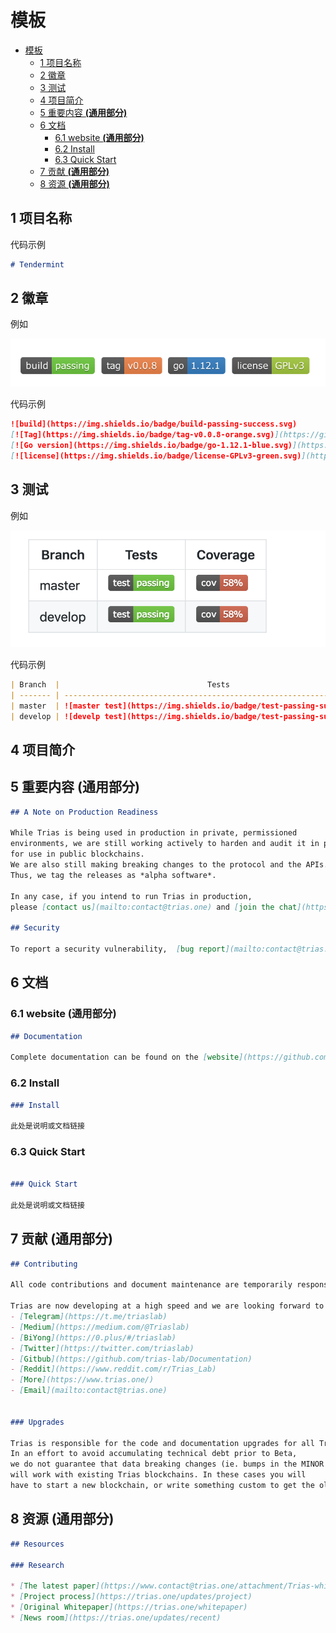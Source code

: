# 模板

- [模板](#模板)
    - [1 项目名称](#1-项目名称)
    - [2 徽章](#2-徽章)
    - [3 测试](#3-测试)
    - [4 项目简介](#4-项目简介)
    - [5 重要内容 **(通用部分)**](#5-重要内容-通用部分)
    - [6 文档](#6-文档)
        - [6.1 website **(通用部分)**](#61-website-通用部分)
        - [6.2 Install](#62-install)
        - [6.3 Quick Start](#63-quick-start)
    - [7 贡献 **(通用部分)**](#7-贡献-通用部分)
    - [8 资源 **(通用部分)**](#8-资源-通用部分)

## 1 项目名称

代码示例

```markdown
# Tendermint
```

## 2 徽章

例如

![](images/2019-03-16-17-55-10.png)

代码示例

```markdown
![build](https://img.shields.io/badge/build-passing-success.svg)
[![Tag](https://img.shields.io/badge/tag-v0.0.8-orange.svg)](https://github.com/trias-lab/gondwana/releases/tag/v0.0.8)
[![Go version](https://img.shields.io/badge/go-1.12.1-blue.svg)](https://github.com/moovweb/gvm)
[![license](https://img.shields.io/badge/license-GPLv3-green.svg)](https://github.com/trias-lab/gondwana/blob/master/LICENSE)
```

## 3 测试

例如

![](images/2019-03-16-17-56-18.png)

代码示例

```markdown
| Branch  |                                 Tests                                 |                              Coverage                               |
| ------- | --------------------------------------------------------------------- | ------------------------------------------------------------------- |
| master  | ![master test](https://img.shields.io/badge/test-passing-success.svg) | ![master cov](https://img.shields.io/badge/cov-58%25-critical.svg)  |
| develop | ![develp test](https://img.shields.io/badge/test-passing-success.svg) | ![develop cov](https://img.shields.io/badge/cov-58%25-critical.svg) |
```

## 4 项目简介

## 5 重要内容 **(通用部分)**

```markdown
## A Note on Production Readiness

While Trias is being used in production in private, permissioned
environments, we are still working actively to harden and audit it in preparation
for use in public blockchains.
We are also still making breaking changes to the protocol and the APIs.
Thus, we tag the releases as *alpha software*.

In any case, if you intend to run Trias in production,
please [contact us](mailto:contact@trias.one) and [join the chat](https://www.trias.one).

## Security

To report a security vulnerability,  [bug report](mailto:contact@trias.one)
```

## 6 文档 

### 6.1 website **(通用部分)**

```markdown
## Documentation

Complete documentation can be found on the [website](https://github.com/trias-lab/Documentation).
```

### 6.2 Install

```markdown
### Install

此处是说明或文档链接
```

### 6.3 Quick Start

```markdown

### Quick Start

此处是说明或文档链接
```

## 7 贡献 **(通用部分)**

```markdown
## Contributing

All code contributions and document maintenance are temporarily responsible for TriasLab

Trias are now developing at a high speed and we are looking forward to working with quality partners who are interested in Trias. If you want to join.Please contact us:
- [Telegram](https://t.me/triaslab)
- [Medium](https://medium.com/@Triaslab)
- [BiYong](https://0.plus/#/triaslab)
- [Twitter](https://twitter.com/triaslab)
- [Gitbub](https://github.com/trias-lab/Documentation)
- [Reddit](https://www.reddit.com/r/Trias_Lab)
- [More](https://www.trias.one/)
- [Email](mailto:contact@trias.one)


### Upgrades

Trias is responsible for the code and documentation upgrades for all Trias modules.
In an effort to avoid accumulating technical debt prior to Beta,
we do not guarantee that data breaking changes (ie. bumps in the MINOR version)
will work with existing Trias blockchains. In these cases you will
have to start a new blockchain, or write something custom to get the old data into the new chain.
```

## 8 资源 **(通用部分)**

```markdown
## Resources

### Research

* [The latest paper](https://www.contact@trias.one/attachment/Trias-whitepaper%20attachments.zip)
* [Project process](https://trias.one/updates/project)
* [Original Whitepaper](https://trias.one/whitepaper)
* [News room](https://trias.one/updates/recent)
```